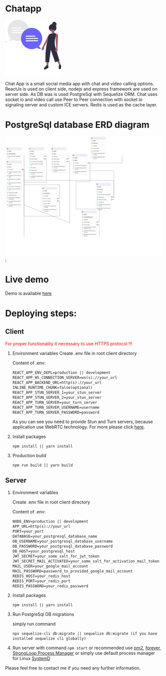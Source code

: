 # Chatapp
![chatapp](https://raw.githubusercontent.com/MartinNevlaha/Chatapp/main/client/public/logo180.png)

Chat App is a small social media app with chat and video calling options. ReactJs is used on client side, nodejs and express framework are used on server side. As DB was is used PostgreSql with Sequelize ORM. Chat uses socket io and video call use Peer to Peer connection with socket io signaling server and custom ICE servers. Redis is used as the cache layer.

# PostgreSql database ERD diagram
![ERD diagram](https://raw.githubusercontent.com/MartinNevlaha/Chatapp/main/server/Chatapp%20ERD%20diagram.png?raw=true);

# Live demo

  Demo is available [here](https://nevy.sk)

# Deploying steps:

 ## Client

  <span style="color:red">For proper functionality it necessary to use HTTPS protocol !!!<span>


 1. Environment variables
    Create .env file in root client directory

    Content of .env:
    ```env
    REACT_APP_ENV_DEPL=production || development
    REACT_APP_WS_CONNECTION_SERVER=ws(s)://your_url
    REACT_APP_BACKEND_URL=http(s)://your_url
    INLINE_RUNTIME_CHUNK=false(optional)
    REACT_APP_STUN_SERVER_1=your_stun_server
    REACT_APP_STUN_SERVER_2=your_stun_server
    REACT_APP_TURN_SERVER=your_turn_server
    REACT_APP_TURN_SERVER_USERNAME=username
    REACT_APP_TURN_SERVER_PASSWORD=password
    ```
    As you can see you need to provide Stun and Turn servers, because application use WebRTC technology. For more please click [here](https://blog.ivrpowers.com/post/technologies/what-is-stun-turn-server/).
  
1. Install packages
     
     ```packages
     npm install || yarn install
     ```

  1. Production build
     
     ```build
     npm run build || yarn build
     ```
  ## Server

  1. Environment variables 
   
     Create .env file in root client directory

     Content of .env:
     ```env
     NODE_ENV=production || development
     APP_URL=http(s)://your_url
     PORT=your_port
     DATABASE=your_postgresql_database_name
     DB_USERNAME=your_postgresql_database_username
     DB_PASSWORD=your_postgresql_database_password
     DB_HOST=your_postgresql_host
     JWT_SECRET=your_some_salt_for_jwt_token
     JWT_SECRET_MAIL_ACTIVATED=your_some_salt_for_activation_mail_token
     MAIL_USER=your_google_mail_account
     MAIL_PASSWORD=password_to_provided_google_mail_account
     REDIS_HOST=your_redis_host
     REDIS_PORT=your_redis_port
     REDIS_PASSWORD=your_redis_password
     ```
  
  2. Install packages
  
     ```packages
     npm install || yarn install
     ```
  
  3. Run PostgreSql DB migrations

     simply run command

     ```sequelize
     npx sequelize-cli db:migrate || sequelize db:migrate (if you have installed sequelize cli globally)
     ``` 
  4. Run server with command ```npm start``` or recommended use [pm2](https://pm2.keymetrics.io/), [forever](https://github.com/foreversd/forever), [StrongLoop Process Manager](http://strong-pm.io/) or simply use default process manager for Linux [SystemD](https://www.axllent.org/docs/nodejs-service-with-systemd/)


Please feel free to contact me if you need any further information.
